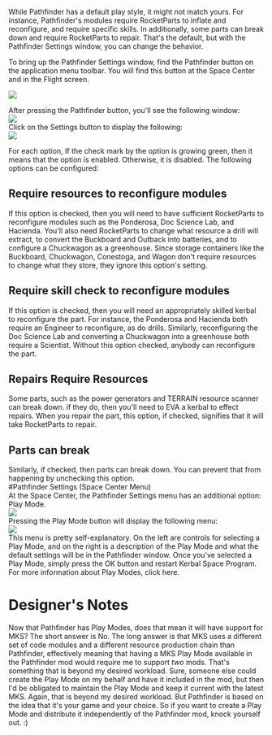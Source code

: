 While Pathfinder has a default play style, it might not match yours. For instance, Pathfinder's modules require RocketParts to inflate and reconfigure, and require specific skills. In additionally, some parts can break down and require RocketParts to repair. That's the default, but with the Pathfinder Settings window, you can change the behavior.

To bring up the Pathfinder Settings window, find the Pathfinder button on the application menu toolbar. You will find this button at the Space Center and in the Flight screen.  

![](https://github.com/Angel-125/Pathfinder/wiki/SettingsMenu.jpg)  

After pressing the Pathfinder button, you'll see the following window:  
![](https://github.com/Angel-125/Pathfinder/wiki/ResourceDistribution2.jpg)  
Click on the Settings button to display the following:  
![](https://github.com/Angel-125/Pathfinder/wiki/PathfinderSettings.jpg)  

For each option, If the check mark by the option is growing green, then it means that the option is enabled. Otherwise, it is disabled. The following options can be configured:

## Require resources to reconfigure modules  
If this option is checked, then you will need to have sufficient RocketParts to reconfigure modules such as the Ponderosa, Doc Science Lab, and Hacienda. You'll also need RocketParts to change what resource a drill will extract, to convert the Buckboard and Outback into batteries, and to configure a Chuckwagon as a greenhouse. Since storage containers like the Buckboard, Chuckwagon, Conestoga, and Wagon don't require resources to change what they store, they ignore this option's setting.
## Require skill check to reconfigure modules  
If this option is checked, then you will need an appropriately skilled kerbal to reconfigure the part. For instance, the Ponderosa and Hacienda both require an Engineer to reconfigure, as do drills. Similarly, reconfiguring the Doc Science Lab and converting a Chuckwagon into a greenhouse both require a Scientist. Without this option checked, anybody can reconfigure the part.
## Repairs Require Resources  
Some parts, such as the power generators and TERRAIN resource scanner can break down. if they do, then you'll need to EVA a kerbal to effect repairs. When you repair the part, this option, if checked, signifies that it will take RocketParts to repair.
## Parts can break  
Similarly, if checked, then parts can break down. You can prevent that from happening by unchecking this option.  
#Pathfinder Settings (Space Center Menu)  
At the Space Center, the Pathfinder Settings menu has an additional option: Play Mode.  
![](https://github.com/Angel-125/Pathfinder/wiki/PathfinderSettings2.jpg)  
Pressing the Play Mode button will display the following menu:  
![](https://github.com/Angel-125/Pathfinder/wiki/PlayModes.jpg)  
This menu is pretty self-explanatory. On the left are controls for selecting a Play Mode, and on the right is a description of the Play Mode and what the default settings will be in the Pathfinder window. Once you've selected a Play Mode, simply press the OK button and restart Kerbal Space Program. For more information about Play Modes, click here.  
# Designer's Notes  
Now that Pathfinder has Play Modes, does that mean it will have support for MKS? The short answer is No. The long answer is that MKS uses a different set of code modules and a different resource production chain than Pathfinder, effectively meaning that having a MKS Play Mode available in the Pathfinder mod would require me to support _two_ mods. That's something that is beyond my desired workload. Sure, someone else could create the Play Mode on my behalf and have it included in the mod, but then I'd be obligated to maintain the Play Mode and keep it current with the latest MKS. Again, that is beyond my desired workload. But Pathfinder is based on the idea that it's your game and your choice. So if you want to create a Play Mode and distribute it independently of the Pathfinder mod, knock yourself out. :)